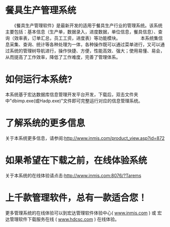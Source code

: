 # 餐具生产管理系统

　　《餐具生产管理软件》是最新开发的适用于餐具生产行业的管理系统。该系统主要包括：基本信息（生产单，数据录入，进度数据，单位信息，餐具信息）、查询（效率表，订单汇总，员工工资，进度表）等功能模块。
　　
　　本系统集信息采集、查询、统计等各种处理为一体，各种操作既可以通过菜单进行，又可以通过系统的管理树导航进行，操作快捷、方便，性能高效、强大；使用易懂、易会，从而提高了工作效率，降低了工作难度，完善了管理体系。

# 如何运行本系统?

本系统基于宏达数据库信息管理开发平台开发，下载后，双击文件夹中"dbimp.exe(或Hadp.exe)"文件即可完整运行对应的信息管理系统。

# 了解系统的更多信息

关于本系统更多信息，请参阅:http://www.inmis.com/product_view.asp?id=872

# 如果希望在下载之前，在线体验系统

关于本系统的在线体验请点击:http://www.inmis.com:8076/?Tarems

# 上千款管理软件，总有一款适合您！

更多管理系统的在线体验可以到宏达管理软件体验中心( www.inmis.com ) 或 宏达管理软件下载服务在线 ( www.hdcsc.com ) 在线体验。

